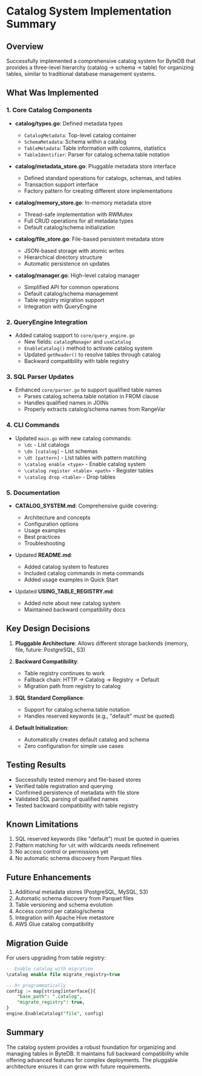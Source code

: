 # Catalog System Implementation Summary

## Overview

Successfully implemented a comprehensive catalog system for ByteDB that provides a three-level hierarchy (catalog → schema → table) for organizing tables, similar to traditional database management systems.

## What Was Implemented

### 1. Core Catalog Components

- **catalog/types.go**: Defined metadata types
  - `CatalogMetadata`: Top-level catalog container
  - `SchemaMetadata`: Schema within a catalog
  - `TableMetadata`: Table information with columns, statistics
  - `TableIdentifier`: Parser for catalog.schema.table notation

- **catalog/metadata_store.go**: Pluggable metadata store interface
  - Defined standard operations for catalogs, schemas, and tables
  - Transaction support interface
  - Factory pattern for creating different store implementations

- **catalog/memory_store.go**: In-memory metadata store
  - Thread-safe implementation with RWMutex
  - Full CRUD operations for all metadata types
  - Default catalog/schema initialization

- **catalog/file_store.go**: File-based persistent metadata store
  - JSON-based storage with atomic writes
  - Hierarchical directory structure
  - Automatic persistence on updates

- **catalog/manager.go**: High-level catalog manager
  - Simplified API for common operations
  - Default catalog/schema management
  - Table registry migration support
  - Integration with QueryEngine

### 2. QueryEngine Integration

- Added catalog support to `core/query_engine.go`
  - New fields: `catalogManager` and `useCatalog`
  - `EnableCatalog()` method to activate catalog system
  - Updated `getReader()` to resolve tables through catalog
  - Backward compatibility with table registry

### 3. SQL Parser Updates

- Enhanced `core/parser.go` to support qualified table names
  - Parses catalog.schema.table notation in FROM clause
  - Handles qualified names in JOINs
  - Properly extracts catalog/schema names from RangeVar

### 4. CLI Commands

- Updated `main.go` with new catalog commands:
  - `\dc` - List catalogs
  - `\dn [catalog]` - List schemas
  - `\dt [pattern]` - List tables with pattern matching
  - `\catalog enable <type>` - Enable catalog system
  - `\catalog register <table> <path>` - Register tables
  - `\catalog drop <table>` - Drop tables

### 5. Documentation

- **CATALOG_SYSTEM.md**: Comprehensive guide covering:
  - Architecture and concepts
  - Configuration options
  - Usage examples
  - Best practices
  - Troubleshooting

- Updated **README.md**:
  - Added catalog system to features
  - Included catalog commands in meta commands
  - Added usage examples in Quick Start

- Updated **USING_TABLE_REGISTRY.md**:
  - Added note about new catalog system
  - Maintained backward compatibility docs

## Key Design Decisions

1. **Pluggable Architecture**: Allows different storage backends (memory, file, future: PostgreSQL, S3)

2. **Backward Compatibility**: 
   - Table registry continues to work
   - Fallback chain: HTTP → Catalog → Registry → Default
   - Migration path from registry to catalog

3. **SQL Standard Compliance**:
   - Support for catalog.schema.table notation
   - Handles reserved keywords (e.g., "default" must be quoted)

4. **Default Initialization**:
   - Automatically creates default catalog and schema
   - Zero configuration for simple use cases

## Testing Results

- Successfully tested memory and file-based stores
- Verified table registration and querying
- Confirmed persistence of metadata with file store
- Validated SQL parsing of qualified names
- Tested backward compatibility with table registry

## Known Limitations

1. SQL reserved keywords (like "default") must be quoted in queries
2. Pattern matching for `\dt` with wildcards needs refinement
3. No access control or permissions yet
4. No automatic schema discovery from Parquet files

## Future Enhancements

1. Additional metadata stores (PostgreSQL, MySQL, S3)
2. Automatic schema discovery from Parquet files
3. Table versioning and schema evolution
4. Access control per catalog/schema
5. Integration with Apache Hive metastore
6. AWS Glue catalog compatibility

## Migration Guide

For users upgrading from table registry:

```sql
-- Enable catalog with migration
\catalog enable file migrate_registry=true

-- Or programmatically
config := map[string]interface{}{
    "base_path": ".catalog",
    "migrate_registry": true,
}
engine.EnableCatalog("file", config)
```

## Summary

The catalog system provides a robust foundation for organizing and managing tables in ByteDB. It maintains full backward compatibility while offering advanced features for complex deployments. The pluggable architecture ensures it can grow with future requirements.